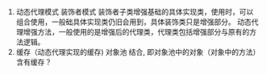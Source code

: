 1. 动态代理模式 装饰者模式
装饰者子类增强基础的具体实现类，使用时，可以组合使用，一般础具体实现类仍旧会用到，具体装饰类只是增强部分。
动态代理增强方法，一般使用的是增强后的代理类，代理类包括增强部分与原有的方法逻辑。
2. 缓存（动态代理实现的缓存) 对象池 结合, 即对象池中的对象（对象中的方法）含有缓存？